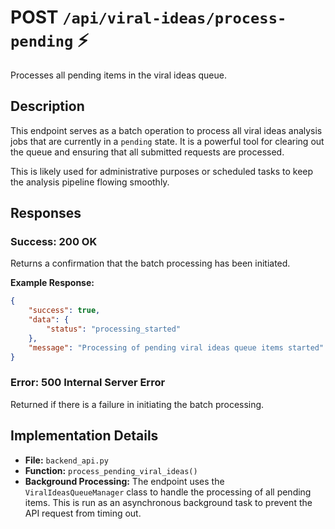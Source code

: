 # POST `/api/viral-ideas/process-pending` ⚡

Processes all pending items in the viral ideas queue.

## Description

This endpoint serves as a batch operation to process all viral ideas analysis jobs that are currently in a `pending` state. It is a powerful tool for clearing out the queue and ensuring that all submitted requests are processed.

This is likely used for administrative purposes or scheduled tasks to keep the analysis pipeline flowing smoothly.

## Responses

### Success: 200 OK

Returns a confirmation that the batch processing has been initiated.

**Example Response:**

```json
{
    "success": true,
    "data": {
        "status": "processing_started"
    },
    "message": "Processing of pending viral ideas queue items started"
}
```

### Error: 500 Internal Server Error

Returned if there is a failure in initiating the batch processing.

## Implementation Details

-   **File:** `backend_api.py`
-   **Function:** `process_pending_viral_ideas()`
-   **Background Processing:** The endpoint uses the `ViralIdeasQueueManager` class to handle the processing of all pending items. This is run as an asynchronous background task to prevent the API request from timing out.
